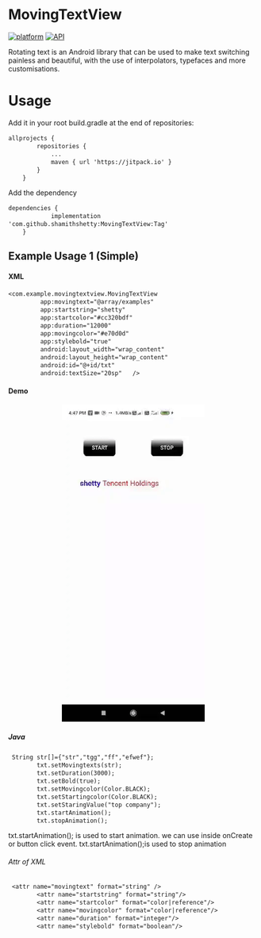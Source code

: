 # MovingTextView
[![platform](https://img.shields.io/badge/Platform-Android-yellow.svg?style=flat-square)](https://www.android.com)
[![API](https://img.shields.io/badge/API-16%2B-brightgreen.svg?style=flat-square)](https://android-arsenal.com/api?level=16s)
 
 Rotating text is an Android library that can be used to make text switching painless and beautiful, with the use of interpolators, typefaces and more customisations.

# Usage
Add it in your root build.gradle at the end of repositories:
```
allprojects {
		repositories {
			...
			maven { url 'https://jitpack.io' }
		}
	}
  ```
  
Add the dependency
```
dependencies {
	        implementation 'com.github.shamithshetty:MovingTextView:Tag'
	}
  ```
  
## Example Usage 1 (Simple)
#### XML

```
<com.example.movingtextview.MovingTextView
         app:movingtext="@array/examples"
         app:startstring="shetty"
         app:startcolor="#cc320bdf"
         app:duration="12000"
         app:movingcolor="#e70d0d"
         app:stylebold="true"
         android:layout_width="wrap_content"
         android:layout_height="wrap_content"
         android:id="@+id/txt"
         android:textSize="20sp"   />
```
#### Demo

<div align="center"><img src="pic.gif"/></div>

##### Java

```
 String str[]={"str","tgg","ff","efwef"};
        txt.setMovingtexts(str);
        txt.setDuration(3000);
        txt.setBold(true);
        txt.setMovingcolor(Color.BLACK);
        txt.setStartingcolor(Color.BLACK);
        txt.setStaringValue("top company");
        txt.startAnimation();
        txt.stopAnimation();
```
  txt.startAnimation(); is used to start animation. we can use inside onCreate or button click event.
  txt.startAnimation();is used to stop animation

###### Attr of XML
```
 <attr name="movingtext" format="string" />
        <attr name="startstring" format="string"/>
        <attr name="startcolor" format="color|reference"/>
        <attr name="movingcolor" format="color|reference"/>
        <attr name="duration" format="integer"/>
        <attr name="stylebold" format="boolean"/>
```

  

